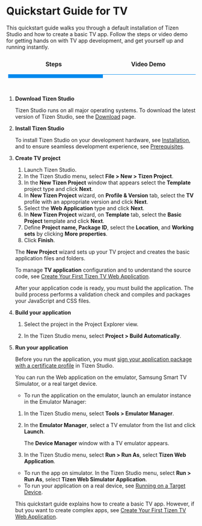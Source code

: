 # Quickstart Guide for TV

This quickstart guide walks you through a default installation of Tizen Studio and how to create a basic TV app. Follow the steps or video demo for getting hands on with TV app development, and get yourself up and running instantly.

<style>
.center {
  display: block;
  margin-left: auto;
  margin-right: auto;
  width: 50%;
}
.tabs {
  display: block;
  display: flex;
  -webkit-flex-wrap: wrap;
  -moz-flex-wrap: wrap;
  flex-wrap: wrap;
  margin: 0;
  overflow: hidden; }
  .tabs [class^="tab"] label,
  .tabs [class*=" tab"] label {
    cursor: pointer;
    display: block;
    font-size: 1.1em;
    font-weight: 300;
    line-height: 1em;
    padding: 1rem 0;
    text-align: center; }
  .tabs [class^="tab"] [type="radio"],
  .tabs [class*=" tab"] [type="radio"] {
    border-bottom: 1px solid #008aee;
    cursor: pointer;
    -webkit-appearance: none;
    -moz-appearance: none;
    appearance: none;
    display: block;
    width: 100%;
    -webkit-transition: all 0.3s ease-in-out;
    -moz-transition: all 0.3s ease-in-out;
    -o-transition: all 0.3s ease-in-out;
    transition: all 0.3s ease-in-out; }
    .tabs [class^="tab"] [type="radio"]:hover, .tabs [class^="tab"] [type="radio"]:focus,
    .tabs [class*=" tab"] [type="radio"]:hover,
    .tabs [class*=" tab"] [type="radio"]:focus {
      border-bottom: 5px solid #008aee; }
    .tabs [class^="tab"] [type="radio"]:checked,
    .tabs [class*=" tab"] [type="radio"]:checked {
      border-bottom: 10px solid #008aee; }
    .tabs [class^="tab"] [type="radio"]:checked + div,
    .tabs [class*=" tab"] [type="radio"]:checked + div {
      opacity: 1; }
    .tabs [class^="tab"] [type="radio"] + div,
    .tabs [class*=" tab"] [type="radio"] + div {
      display: block;
      opacity: 0;
      padding: 2rem 0;
      width: 90%;
      -webkit-transition: all 0.3s ease-in-out;
      -moz-transition: all 0.3s ease-in-out;
      -o-transition: all 0.3s ease-in-out;
      transition: all 0.3s ease-in-out; }
  .tabs .tab-2 {
    width: 50%; }
    .tabs .tab-2 [type="radio"] + div {
      width: 200%;
      margin-left: 200%; }
    .tabs .tab-2 [type="radio"]:checked + div {
      margin-left: 0; }
    .tabs .tab-2:last-child [type="radio"] + div {
      margin-left: 100%; }
    .tabs .tab-2:last-child [type="radio"]:checked + div {
      margin-left: -100%; }
.tabs .tab-3 {
    width: 50%; }
    .tabs .tab-3 [type="radio"] + div {
      width: 200%;
      margin-left: 200%; }
    .tabs .tab- [type="radio"]:checked + div {
      margin-left: 0; }
    .tabs .tab-2:last-child [type="radio"] + div {
      margin-left: 100%; }
    .tabs .tab-2:last-child [type="radio"]:checked + div {
      margin-left: -100%; }
video {
  width: 100%;
  height: auto;
}
</style>

<div class="tabs">
  <div class="tab-2">
    <label for="tab2-1"><b>Steps</b></label>
    <input id="tab2-1" name="tabs-two" type="radio" checked="checked">
  <div>  
    
  1.  **Download Tizen Studio**

      Tizen Studio runs on all major operating systems. To download the latest version of Tizen Studio, see the <a href="https://developer.tizen.org/development/tizen-studio/download">Download</a> page.

  2. **Install Tizen Studio**

      To install Tizen Studio on your development hardware, see <a href="../setup/install-sdk.md">Installation</a>, and to ensure seamless development experience, see <a href="../setup/prerequisites.md">Prerequisites</a>.

  3. **Create TV project** 
    
      1. Launch Tizen Studio.
      2. In the Tizen Studio menu, select **File > New > Tizen Project**.
      3. In the **New Tizen Project** window that appears select the **Template** project type and click **Next**.
      4. In **New Tizen Project** wizard, on **Profile & Version** tab, select the **TV** profile with an appropriate version and click **Next**.
      5. Select the **Web Application** type and click **Next**.
      6. In **New Tizen Project** wizard, on **Template** tab, select the **Basic Project** template and click **Next**.
      7. Define **Project name, Package ID**, select the **Location**, and **Working sets** by clicking **More properties**. 
      8. Click **Finish**.
	
      The **New Project** wizard sets up your TV project and creates the basic application files and folders.
        
      To manage **TV application** configuration and to understand the source code, see [Create Your First Tizen TV Web Application](../../web/get-started/tv/first-app.md). 

       After your application code is ready, you must build the application. The build process performs a validation check and compiles and packages your JavaScript and CSS files.
     
  4. **Build your application**

      1. Select the project in the Project Explorer view.

      2. In the Tizen Studio menu, select **Project > Build Automatically**.
  
  5. **Run your application**
   
      Before you run the application, you must [sign your application package with a certificate profile](../tizen-studio/common-tools/certificate-registration.md) in Tizen Studio.
	
	  You can run the Web application on the emulator, Samsung Smart TV Simulator, or a real target device.
   
      - To run the application on the emulator, launch an emulator instance in the Emulator Manager:

      1. In the Tizen Studio menu, select **Tools > Emulator Manager**.
      2. In the **Emulator Manager**, select a TV emulator from the list and click **Launch**. 
      
         The **Device Manager** window with a TV emulator appears. 

      3. In the Tizen Studio menu, select **Run > Run As**, select **Tizen Web Application**.
       
        - To run the app on simulator. In the Tizen Studio menu, select **Run > Run As**, select **Tizen Web Simulator Application**.
	    - To run your application on a real device, see [Running on a Target Device](../../web/get-started/tv/first-samsung-tv-app.md#run-on-a-target-device).

      This quickstart guide explains how to create a basic TV app. However, if but you want to create complex apps, see [Create Your First Tizen TV Web Application](../../web/get-started/tv/first-samsung-tv-app.md).
  </div>
</div>

<div class="tab-2">
  <label for="tab2-2"><b>Video Demo</b></label>
    <input id="tab2-2" name="tabs-two" type="radio">
      <div>  
        <video width="auto" height="240" controls>
          <source src="../media/tv.mp4" type="video/mp4">
        </video>
      </div>
    </div>
</div>